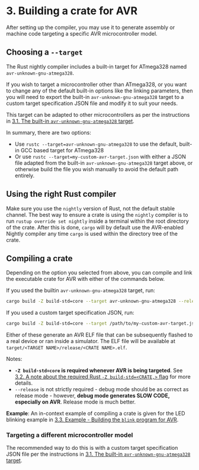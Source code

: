 # 3. Building a crate for AVR

After setting up the compiler, you may use it to generate assembly or machine code targeting a specific AVR microcontroller model.

## Choosing a `--target`

The Rust nightly compiler includes a built-in target for ATmega328 named `avr-unknown-gnu-atmega328`.

If you wish to target a microcontroller other than ATmega328, or you want to change any of the
default built-in options like the linking parameters, then you will need to export the built-in
`avr-unknown-gnu-atmega328` target to a custom target specification JSON file and modify
it to suit your needs.

This target can be adapted to other microcontrollers as per the instructions in [3.1. The built-in `avr-unknown-gnu-atmega328` target](./003.1-the-avr-unknown-gnu-atmega328-target.md).

In summary, there are two options:

  * Use `rustc --target=avr-unknown-gnu-atmega328` to use the default, built-in GCC based target for ATmega328
  * Or use `rustc --target=my-custom-avr-target.json` with either a JSON file adapted from the built-in
      `avr-unknown-gnu-atmega328` target above, or otherwise build the file you wish manually to avoid the
      default path entirely.

## Using the right Rust compiler

Make sure you use the `nightly` version of Rust, not the default stable channel.
The best way to ensure a crate is using the `nightly` compiler is to run `rustup override set nightly` inside a terminal
within the root directory of the crate. After this is done, `cargo` will by default use the AVR-enabled Nightly compiler
any time `cargo` is used within the directory tree of the crate.

## Compiling a crate

Depending on the option you selected from above, you can compile and link the executable crate for AVR with either of the commands below.

If you used the builtin `avr-unknown-gnu-atmega328` target, run:

```bash
cargo build -Z build-std=core --target avr-unknown-gnu-atmega328 --release
```

If you used a custom target specification JSON, run:

```bash
cargo build -Z build-std=core --target /path/to/my-custom-avr-target.json --release
```

Either of these generate an AVR ELF file that can be subsequently flashed to a real device or ran inside a simulator.
The ELF file will be available at `target/<TARGET NAME>/release/<CRATE NAME>.elf`.

Notes:

  * **`-Z build-std=core` is required whenever AVR is being targeted**. See [3.2. A note about the required Rust `-Z build-std=<CRATE,>` flag](./003.2-note-about-rust-build-std-flag.md) for more details.
  * `--release`  is not strictly required - debug mode should be as correct as release mode - however, **debug mode generates SLOW CODE, especially on AVR**. Release mode is much better.

**Example**: An in-context example of compiling a crate is given for the LED blinking example in [3.3. Example - Building the `blink` program for AVR](./003.3-example-building-blink.md).

### Targeting a different microcontroller model

The recommended way to do this is with a custom target specification JSON file per the instructions in [3.1. The built-in `avr-unknown-gnu-atmega328` target](./003.1-the-avr-unknown-gnu-atmega328-target.md).
